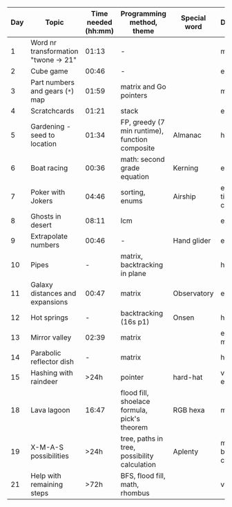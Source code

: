 | Day | Topic                                | Time needed (hh:mm) | Programming method, theme                      | Special word | Difficulty             |
| --- | ------------------------------------ | ------------------- | ---------------------------------------------- | ------------ | ---------------------- |
| 1   | Word nr transformation "twone -> 21" | 01:13               | -                                              |              | medium                 |
| 2   | Cube game                            | 00:46               | -                                              |              | easy                   |
| 3   | Part numbers and gears (`*`) map     | 01:59               | matrix and Go pointers                         |              | medium                 |
| 4   | Scratchcards                         | 01:21               | stack                                          |              | easy                   |
| 5   | Gardening - seed to location         | 01:34               | FP, greedy (7 min runtime), function composite | Almanac      | hard                   |
| 6   | Boat racing                          | 00:36               | math: second grade equation                    | Kerning      | easy                   |
| 7   | Poker with Jokers                    | 04:46               | sorting, enums                                 | Airship      | easy, but time cons.   |
| 8   | Ghosts in desert                     | 08:11               | lcm                                            |              | easy                   |
| 9   | Extrapolate numbers                  | 00:46               | -                                              | Hand glider  | easy                   |
| 10  | Pipes                                | -                   | matrix, backtracking in plane                   |              | hard                   |
| 11  | Galaxy distances and expansions      | 00:47               | matrix                                         | Observatory  | easy                   |
| 12  | Hot springs                          | -                   | backtracking (16s p1)                          | Onsen        | hard                   |
| 13  | Mirror valley                        | 02:39               | matrix                                         |              | easy, but meh          |
| 14  | Parabolic reflector dish             | -                   | matrix                                         |              | hard                   |
| 15  | Hashing with raindeer                | >24h                | pointer                                        | hard-hat     | very easy              |
| 18  | Lava lagoon                          | 16:47               | flood fill, shoelace formula, pick's theorem   | RGB hexa     | medium                 |
| 19  | X-M-A-S possibilities                | >24h                | tree, paths in tree, possibility calculation   | Aplenty      | medium, but time cons. |
| 21  | Help with remaining steps            | >72h                | BFS, flood fill, math, rhombus                 |              | very hard              |

